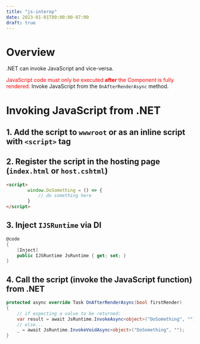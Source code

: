 ```yaml
---
title: "js-interop"
date: 2023-01-01T00:00:00-07:00
draft: true
---
```


<style>
    r { color: red }
    o { color: orange }
    g { color: green }
</style>

# Overview
.NET can invoke JavaScript and vice-versa.

<!-- TODO: WARNING -->
<r>JavaScript code must only be executed **after** the Component is fully rendered.</r>  Invoke JavaScript from the `OnAfterRenderAsync` method.

# Invoking JavaScript from .NET
## 1. Add the script to `wwwroot` or as an inline script with `<script>` tag
## 2. Register the script in the hosting page (`index.html` or `host.cshtml`)
```html
<script>
        window.DoSomething = () => {
            // do something here
        }
</script>
```

## 3. Inject `IJSRuntime` via DI
```cs
@code 
{
    [Inject]
    public IJSRuntime JsRuntime { get; set; }
}
```

## 4. Call the script (invoke the JavaScript function) from .NET
```cs
protected async override Task OnAfterRenderAsync(bool firstRender) 
{
    // if expecting a value to be returned:
    var result = await JsRuntime.InvokeAsync<object>("DoSomething", "");
    // else...
    _ = await JsRuntime.InvokeVoidAsync<object>("DoSomething", "");
}
``` 